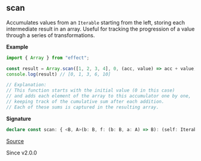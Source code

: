 ## scan

Accumulates values from an `Iterable` starting from the left, storing
each intermediate result in an array. Useful for tracking the progression of
a value through a series of transformations.

**Example**

```ts
import { Array } from "effect";

const result = Array.scan([1, 2, 3, 4], 0, (acc, value) => acc + value)
console.log(result) // [0, 1, 3, 6, 10]

// Explanation:
// This function starts with the initial value (0 in this case)
// and adds each element of the array to this accumulator one by one,
// keeping track of the cumulative sum after each addition.
// Each of these sums is captured in the resulting array.
```

**Signature**

```ts
declare const scan: { <B, A>(b: B, f: (b: B, a: A) => B): (self: Iterable<A>) => NonEmptyArray<B>; <A, B>(self: Iterable<A>, b: B, f: (b: B, a: A) => B): NonEmptyArray<B>; }
```

[Source](https://github.com/Effect-TS/effect/tree/main/packages/effect/src/Array.ts#L459)

Since v2.0.0